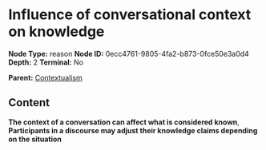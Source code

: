 # Influence of conversational context on knowledge

**Node Type:** reason
**Node ID:** 0ecc4761-9805-4fa2-b873-0fce50e3a0d4
**Depth:** 2
**Terminal:** No

**Parent:** [Contextualism](contextualism.md)

## Content

**The context of a conversation can affect what is considered known**, **Participants in a discourse may adjust their knowledge claims depending on the situation**
